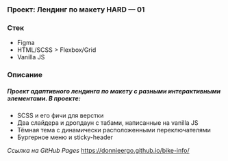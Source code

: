 ### Проект: Лендинг по макету HARD — 01

### Стек

* Figma
* HTML/SCSS > Flexbox/Grid
* Vanilla JS

### Описание

##### Проект адаптивного лендинга по макету с разными интерактивными элементами. В проекте:
- SCSS и его фичи для верстки
- Два слайдера и дропдаун с табами, написанные на vanilla JS
- Тёмная тема с динамически расположенными переключателями
- Бургерное меню и sticky-header

*Ссылка на GitHub Pages*
https://donnieergo.github.io/bike-info/